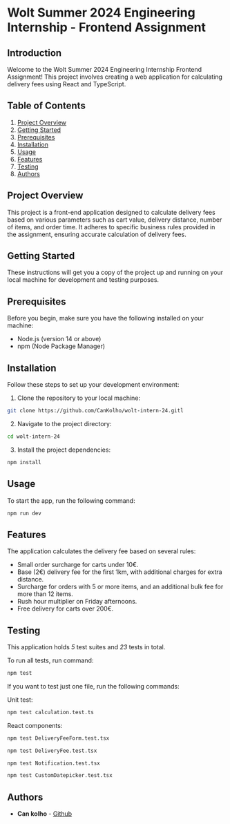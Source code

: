 # Wolt Summer 2024 Engineering Internship - Frontend Assignment

## Introduction
Welcome to the Wolt Summer 2024 Engineering Internship Frontend Assignment! This project involves creating a web application for calculating delivery fees using React and TypeScript.

## Table of Contents
1. [Project Overview](#project-overview)
2. [Getting Started](#getting-started)
3. [Prerequisites](#prerequisites)
4. [Installation](#installation)
5. [Usage](#usage)
6. [Features](#features)
7. [Testing](#testing)
8. [Authors](#authors)

## Project Overview
This project is a front-end application designed to calculate delivery fees based on various parameters such as cart value, delivery distance, number of items, and order time. It adheres to specific business rules provided in the assignment, ensuring accurate calculation of delivery fees.

## Getting Started
These instructions will get you a copy of the project up and running on your local machine for development and testing purposes.

## Prerequisites
Before you begin, make sure you have the following installed on your machine:
- Node.js (version 14 or above)
- npm  (Node Package Manager)

## Installation
Follow these steps to set up your development environment:
1. Clone the repository to your local machine:
```bash
git clone https://github.com/CanKolho/wolt-intern-24.gitl
```
2. Navigate to the project directory:
```bash
cd wolt-intern-24
```
3. Install the project dependencies:
```bash
npm install
```

## Usage
To start the app, run the following command:
```bash
npm run dev
```

## Features
The application calculates the delivery fee based on several rules:
- Small order surcharge for carts under 10€.
- Base (2€) delivery fee for the first 1km, with additional charges for extra distance.
- Surcharge for orders with 5 or more items, and an additional bulk fee for more than 12 items.
- Rush hour multiplier on Friday afternoons.
- Free delivery for carts over 200€.

## Testing
This application holds *5* test suites and *23* tests in total.

To run all tests, run command:
```bash
npm test
```

If you want to test just one file, run the following commands:

Unit test:
```bash
npm test calculation.test.ts
```

React components:
```bash
npm test DeliveryFeeForm.test.tsx
```
```bash
npm test DeliveryFee.test.tsx
```
```bash
npm test Notification.test.tsx
```
```bash
npm test CustomDatepicker.test.tsx
```
## Authors
- **Can kolho** - [Github](https://github.com/CanKolho)

